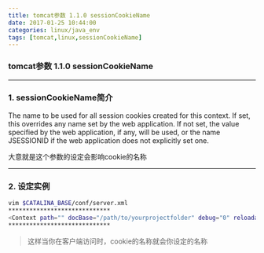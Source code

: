 ```yaml
---
title: tomcat参数 1.1.0 sessionCookieName
date: 2017-01-25 10:44:00
categories: linux/java_env
tags: [tomcat,linux,sessionCookieName]
---
```

### tomcat参数 1.1.0 sessionCookieName

---

### 1. sessionCookieName简介
The name to be used for all session cookies created for this context. If set, this overrides any name set by the web application. If not set, the value specified by the web application, if any, will be used, or the name JSESSIONID if the web application does not explicitly set one.

大意就是这个参数的设定会影响cookie的名称

---

### 2. 设定实例
``` bash
vim $CATALINA_BASE/conf/server.xml
*****************************
<Context path="" docBase="/path/to/yourprojectfolder" debug="0" reloadable="false" sessionCookieName="yourcookieName" />
*****************************
```
> 这样当你在客户端访问时，cookie的名称就会你设定的名称
